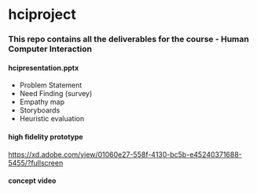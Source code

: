 # hciproject
### This repo contains all the deliverables for the course - Human Computer Interaction

#### hcipresentation.pptx
- Problem Statement 
- Need Finding (survey)
- Empathy map
- Storyboards 
- Heuristic evaluation

#### high fidelity prototype 
https://xd.adobe.com/view/01060e27-558f-4130-bc5b-e45240371688-5455/?fullscreen 

#### concept video
